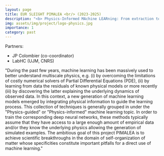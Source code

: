 ```yaml
---
layout: page
title: EUR SLEIGHT PIMALEA <br/> (2023-2025)
description: "<b> Physics-Informed MAchine LEARning: From extraction to transfer of knowledge in surface engineering </b> <br/> JP Colombier (co-coordinator)<br/> LabHC (UJM, CNRS)"
img: assets/img/project/logo-physics.jpg
importance: 1
category: past
---
```


Partners:

- JP Colombier (co-coordinator)
- LabHC (UJM, CNRS)

"During the past few years, machine learning has been massively used to better understand multiscale
physics, e.g. (i) by overcoming the limitations of costly numerical solvers of Partial Differential Equations 
(PDE), (ii) by learning from data the residuals of known physical models or more recently (iii) by discovering
the latter explaining the underlying dynamics of observed data. In this context, a new generation
of machine learning models emerged by integrating physical information to guide the learning process.
This collection of techniques is generally grouped in under the "Physics-guided" or "Physics-informed"
machine learning topic. In order to train the corresponding deep neural networks, these methods typically
assume that they have access to a large enough amount of empirical data and/or they know the
underlying physics allowing the generation of simulated examples. The ambitious goal of this project
PIMALEA is to achieve scientific breakthroughs in the domain of self-organization of matter whose
specificities constitute important pitfalls for a direct use of machine learning."
